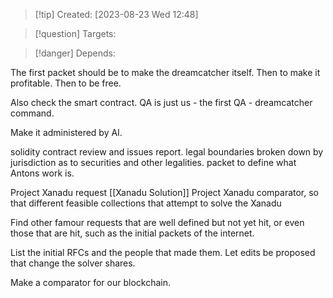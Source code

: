
>[!tip] Created: [2023-08-23 Wed 12:48]

>[!question] Targets: 

>[!danger] Depends: 

The first packet should be to make the dreamcatcher itself.
Then to make it profitable.
Then to be free.

Also check the smart contract.
QA is just us - the first QA - dreamcatcher command.

Make it administered by AI.

solidity contract review and issues report.
legal boundaries broken down by jurisdiction as to securities and other legalities.
packet to define what Antons work is.

Project Xanadu request [[Xanadu Solution]]
Project Xanadu comparator, so that different feasible collections that attempt to solve the Xanadu

Find other famour requests that are well defined but not yet hit, or even those that are hit, such as the initial packets of the internet.  

List the initial RFCs and the people that made them.  Let edits be proposed that change the solver shares.

Make a comparator for our blockchain.